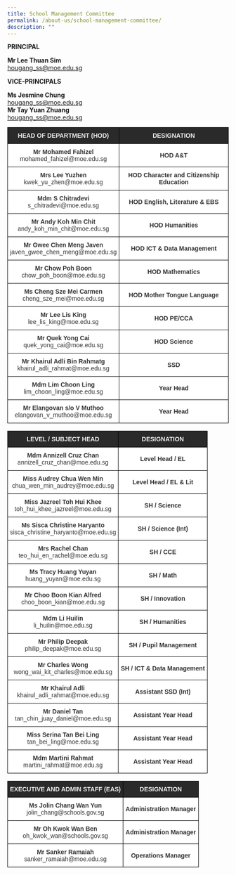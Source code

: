 ```yaml
---
title: School Management Committee
permalink: /about-us/school-management-committee/
description: ""
---
```

**PRINCIPAL**

**Mr Lee Thuan Sim**   
[hougang_ss@moe.edu.sg](mailto:hougang_ss@moe.edu.sg)

**VICE-PRINCIPALS**   

**Ms Jesmine Chung**  
[hougang_ss@moe.edu.sg](mailto:hougang_ss@moe.edu.sg)   
**Mr Tay Yuan Zhuang**      
[hougang_ss@moe.edu.sg](mailto:hougang_ss@moe.edu.sg)


<style type="text/css">
.tg  {border-collapse:collapse;border-spacing:0;margin:0px auto;}
.tg td{border-color:black;border-style:solid;border-width:1px;font-family:Arial, sans-serif;font-size:14px;
  overflow:hidden;padding:10px 5px;word-break:normal;}
.tg th{border-color:black;border-style:solid;border-width:1px;font-family:Arial, sans-serif;font-size:14px;
  font-weight:normal;overflow:hidden;padding:10px 5px;word-break:normal;}
.tg .tg-2705{background-color:#2A2A2A;color:#EEE;font-weight:bold;text-align:center;vertical-align:middle}
.tg .tg-5ws4{background-color:#FFF;color:#333;font-weight:bold;text-align:center;vertical-align:middle}
.tg .tg-2rp9{background-color:#FFF;color:#333;text-align:center;vertical-align:middle}
</style>
<table class="tg">
<tbody>
  <tr>
    <td class="tg-2705"><span style="color:#EEE;background-color:#2A2A2A">HEAD OF DEPARTMENT (HOD)</span></td>
    <td class="tg-2705"><span style="color:#EEE;background-color:#2A2A2A">DESIGNATION</span></td>
  </tr>
  <tr>
    <td class="tg-2rp9"><span style="font-weight:bold">Mr Mohamed Fahizel</span><br>mohamed_fahizel@moe.edu.sg</td>
    <td class="tg-5ws4">HOD A&amp;T</td>
  </tr>
  <tr>
    <td class="tg-2rp9"><span style="font-weight:bold"> Mrs Lee Yuzhen</span><br>kwek_yu_zhen@moe.edu.sg</td>
    <td class="tg-5ws4">HOD Character and Citizenship Education </td>
  </tr>
  <tr>
    <td class="tg-2rp9"><span style="font-weight:bold"> Mdm S Chitradevi</span><br>s_chitradevi@moe.edu.sg</td>
    <td class="tg-5ws4"> HOD English, Literature &amp; EBS</td>
  </tr>
  <tr>
    <td class="tg-2rp9"><span style="font-weight:bold"> Mr Andy Koh Min Chit</span><br>andy_koh_min_chit@moe.edu.sg</td>
    <td class="tg-5ws4"> HOD Humanities</td>
  </tr>
  <tr>
    <td class="tg-2rp9"><span style="font-weight:bold"> Mr Gwee Chen Meng Javen</span><br>javen_gwee_chen_meng@moe.edu.sg</td>
    <td class="tg-5ws4"> HOD ICT &amp; Data Management</td>
  </tr>
    <td class="tg-2rp9"><span style="font-weight:bold">Mr Chow Poh Boon</span><br>chow_poh_boon@moe.edu.sg</td>
    <td class="tg-5ws4"><span style="background-color:#FFF">HOD </span>Mathematics</td>
  </tr>
	<td class="tg-2rp9"><span style="font-weight:bold"> Ms Cheng Sze Mei Carmen</span><br>cheng_sze_mei@moe.edu.sg</td>
    <td class="tg-5ws4">HOD Mother Tongue Language</td>
  </tr>
  <tr>
    <td class="tg-2rp9"><span style="font-weight:bold"> Mr Lee Lis King </span><br>lee_lis_king@moe.edu.sg</td>
    <td class="tg-5ws4"> HOD PE/CCA</td>
  </tr>
	<td class="tg-2rp9"><span style="font-weight:bold"> Mr Quek Yong Cai</span><br>quek_yong_cai@moe.edu.sg</td>
    <td class="tg-5ws4"> HOD Science</td>
  </tr>
  <tr>
	<td class="tg-2rp9"><span style="font-weight:bold"> Mr Khairul Adli Bin Rahmatg  </span><br>khairul_adli_rahmat@moe.edu.sg</td>
    <td class="tg-5ws4"> SSD</td>
  </tr>
    <td class="tg-2rp9"><span style="font-weight:bold">Mdm Lim Choon Ling</span><br>lim_choon_ling@moe.edu.sg</td>
    <td class="tg-5ws4">Year Head</td>
  </tr>
  <tr>
    <td class="tg-2rp9"><span style="font-weight:bold">Mr Elangovan s/o V Muthoo
</span><br>elangovan_v_muthoo@moe.edu.sg</td>
    <td class="tg-5ws4">Year Head</td>
  </tr>
  <tr>

</tbody>
</table>

<br>

<style type="text/css">
.tg  {border-collapse:collapse;border-spacing:0;margin:0px auto;}
.tg td{border-color:black;border-style:solid;border-width:1px;font-family:Arial, sans-serif;font-size:14px;
  overflow:hidden;padding:10px 5px;word-break:normal;}
.tg th{border-color:black;border-style:solid;border-width:1px;font-family:Arial, sans-serif;font-size:14px;
  font-weight:normal;overflow:hidden;padding:10px 5px;word-break:normal;}
.tg .tg-2705{background-color:#2A2A2A;color:#EEE;font-weight:bold;text-align:center;vertical-align:middle}
.tg .tg-5ws4{background-color:#FFF;color:#333;font-weight:bold;text-align:center;vertical-align:middle}
.tg .tg-2rp9{background-color:#FFF;color:#333;text-align:center;vertical-align:middle}
</style>
<table class="tg">
<tbody>
  <tr>
    <td class="tg-2705"><span style="color:#EEE;background-color:#2A2A2A">LEVEL / SUBJECT HEAD</span></td>
    <td class="tg-2705"><span style="color:#EEE;background-color:#2A2A2A">DESIGNATION</span></td>
  </tr>
  <tr>
    <td class="tg-2rp9"><span style="font-weight:bold">Mdm Annizell Cruz Chan</span><br>annizell_cruz_chan@moe.edu.sg</td>
    <td class="tg-5ws4">Level Head / EL<br></td>
  </tr>
  <tr>
    <td class="tg-2rp9"><span style="font-weight:bold"> Miss Audrey Chua Wen Min </span><br>chua_wen_min_audrey@moe.edu.sg</td>
    <td class="tg-5ws4">Level Head / EL &amp; Lit </td>
  </tr>
  <tr>
    <td class="tg-2rp9"><span style="font-weight:bold"> Miss Jazreel Toh Hui Khee </span><br>toh_hui_khee_jazreel@moe.edu.sg</td>
    <td class="tg-5ws4">SH / Science </td>
  </tr>
  <tr>
    <td class="tg-2rp9"><span style="font-weight:bold"> Ms Sisca Christine Haryanto </span><br>sisca_christine_haryanto@moe.edu.sg</td>
    <td class="tg-5ws4"> SH / Science (Int) </td>
  </tr>
  <tr>
     <td class="tg-2rp9"><span style="font-weight:bold"> Mrs Rachel Chan</span><br>teo_hui_en_rachel@moe.edu.sg</td>
    <td class="tg-5ws4">SH / CCE </td>
  </tr>
  <tr>
    <td class="tg-2rp9"><span style="font-weight:bold"> Ms Tracy Huang Yuyan </span><br>huang_yuyan@moe.edu.sg</td>
    <td class="tg-5ws4">SH / Math </td>
  </tr>
  <tr>
    <td class="tg-2rp9"><span style="font-weight:bold"> Mr Choo Boon Kian Alfred </span><br>choo_boon_kian@moe.edu.sg</td>
    <td class="tg-5ws4"> SH / Innovation</td>
  </tr>
  <tr>
    <td class="tg-2rp9"><span style="font-weight:bold">Mdm Li Huilin</span><br>li_huilin@moe.edu.sg</td>
    <td class="tg-5ws4">SH / Humanities      <br></td>
  </tr>
  <tr>
   <td class="tg-2rp9"><span style="font-weight:bold"> Mr Philip Deepak</span><br>philip_deepak@moe.edu.sg</td>
    <td class="tg-5ws4"> SH / Pupil Management</td>
  </tr>
  <tr>
    <td class="tg-2rp9"><span style="font-weight:bold"> Mr Charles Wong </span><br>wong_wai_kit_charles@moe.edu.sg</td>
    <td class="tg-5ws4">SH / ICT & Data Management </td>
  </tr>
  <tr>
    <td class="tg-2rp9"><span style="font-weight:bold"> Mr Khairul Adli </span><br>khairul_adli_rahmat@moe.edu.sg</td>
    <td class="tg-5ws4">Assistant SSD (Int)</td>
  </tr>
  <tr>
    <td class="tg-2rp9"><span style="font-weight:bold"> </span><span style="font-weight:bold;background-color:initial">Mr Daniel Tan</span><br>tan_chin_juay_daniel@moe.edu.sg</td>
    <td class="tg-5ws4">Assistant Year Head<br> </td>
  </tr>
  <tr>
    <td class="tg-2rp9"><span style="font-weight:bold"> Miss Serina Tan Bei Ling </span><br>tan_bei_ling@moe.edu.sg</td>
    <td class="tg-5ws4"> Assistant Year Head </td>
  </tr>
  <tr>
    <td class="tg-2rp9"><span style="font-weight:bold"> Mdm Martini Rahmat </span><br>martini_rahmat@moe.edu.sg</td>
    <td class="tg-5ws4">Assistant Year Head<br> </td>
  </tr>
</tbody>
</table>

<br>

<style type="text/css">
.tg  {border-collapse:collapse;border-spacing:0;margin:0px auto;}
.tg td{border-color:black;border-style:solid;border-width:1px;font-family:Arial, sans-serif;font-size:14px;
  overflow:hidden;padding:10px 5px;word-break:normal;}
.tg th{border-color:black;border-style:solid;border-width:1px;font-family:Arial, sans-serif;font-size:14px;
  font-weight:normal;overflow:hidden;padding:10px 5px;word-break:normal;}
.tg .tg-2705{background-color:#2A2A2A;color:#EEE;font-weight:bold;text-align:center;vertical-align:middle}
.tg .tg-5ws4{background-color:#FFF;color:#333;font-weight:bold;text-align:center;vertical-align:middle}
.tg .tg-2rp9{background-color:#FFF;color:#333;text-align:center;vertical-align:middle}
</style>
<table class="tg">
<tbody>
  <tr>
    <td class="tg-2705"><span style="color:#EEE;background-color:#2A2A2A">EXECUTIVE AND ADMIN STAFF (EAS)</span></td>
    <td class="tg-2705"><span style="color:#EEE;background-color:#2A2A2A">DESIGNATION</span></td>
  </tr>
  <tr>
    <td class="tg-2rp9"><span style="font-weight:bold">Ms Jolin Chang Wan Yun </span><br>jolin_chang@schools.gov.sg</td>
    <td class="tg-5ws4">Administration Manager</td>
  </tr>
  <tr>
    <td class="tg-2rp9"><span style="font-weight:bold">Mr Oh Kwok Wan Ben  </span><br>oh_kwok_wan@schools.gov.sg</td>
    <td class="tg-5ws4">Administration Manager </td>
  </tr>
  <tr>
    <td class="tg-2rp9"><span style="font-weight:bold">Mr Sanker Ramaiah</span><br>sanker_ramaiah@moe.edu.sg</td>
    <td class="tg-5ws4">Operations Manager</td>
  </tr>
</tbody>
</table>